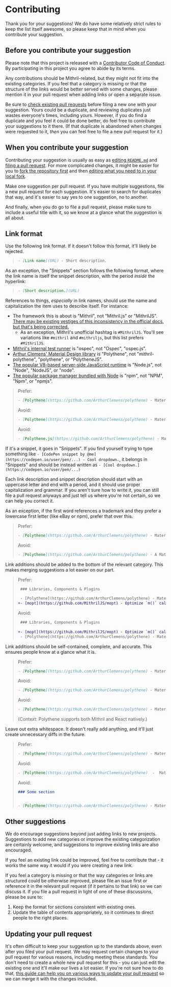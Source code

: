 # Contributing

Thank you for your suggestions! We do have some relatively strict rules to keep the list itself awesome, so please keep that in mind when you contribute your suggestion.

## Before you contribute your suggestion

Please note that this project is released with a
[Contributor Code of Conduct](code-of-conduct.md). By participating in this
project you agree to abide by its terms.

Any contributions should be Mithril-related, but they might not fit into the existing categories. If you feel that a category is missing or that the structure of the links would be better served with some changes, please mention it in your pull request when adding links or open a separate issue.

Be sure to [check existing pull requests](https://github.com/orbitbot/awesome-mithril/pulls) before filing a new one with your suggestion. Yours could be a duplicate, and reviewing duplicates just wastes everyone's times, including yours. However, if you do find a duplicate and you feel it could be done better, do feel free to contribute your suggestions to it there. (If that duplicate is abandoned when changes were requested to it, *then* you can feel free to file a new pull request for it.)

## When you contribute your suggestion

Contributing your suggestion is usually as easy as [editing `README.md`](https://help.github.com/en/articles/editing-files-in-another-users-repository) and [filing a pull request](https://help.github.com/articles/using-pull-requests/). For more complicated changes, it might be easier for you to [fork the repository first](https://help.github.com/en/articles/fork-a-repo) and then [editing what you need to in your local fork](https://help.github.com/en/articles/editing-files-in-your-repository).

Make one suggestion per pull request. If you have multiple suggestions, file a new pull request for each suggestion. It's easier to search for duplicates that way, and it's easier to say yes to one suggestion, no to another.

And finally, when you do go to file a pull request, please make sure to include a useful title with it, so we know at a glance what the suggestion is all about.

## Link format

Use the following link format. If it doesn't follow this format, it'll likely be rejected.

> ```md
> - [Link name](URL) - Short description.
> ```

As an exception, the "Snippets" section follows the following format, where the link name is itself the snippet description, with the period *inside* the hyperlink:

> ```md
> - [Short description.](URL)
> ```

References to things, *especially* in link names, should use the name and capitalization the item uses to describe itself. For instance:

- The framework this is about is "Mithril", not "Mithril.js" or "MithrilJS". [There may be existing vestiges of this inconsistency in the official docs, but that's being corrected.](https://github.com/MithrilJS/mithril.js/pull/2316)
  - As an exception, Mithril's unofficial hashtag is `#MithrilJS`. You'll see variations like `#mithril` and `#mithriljs`, but this list prefers `#MithrilJS`.
- [Mithril's internal test runner](https://github.com/MithrilJS/mithril.js/tree/next/ospec) is "ospec", not "Ospec", "ospec.js".
- [Arthur Clemens' Material Design library](https://github.com/ArthurClemens/polythene) is "Polythene", not "mithril-polythene", "polythene", or "PolytheneJS".
- [The popular V8-based server-side JavaScript runtime](https://nodejs.org/) is "Node.js", not "Node", "NodeJS", or "node".
- [The popular package manager bundled with Node](https://npmjs.com/) is "npm", not "NPM", "Npm", or "npmjs".

> Prefer:
> ```md
> - [Polythene](https://github.com/ArthurClemens/polythene) - Material Design for Mithril and React.
> ```
>
> Avoid:
> ```md
> - [Polythene](https://github.com/ArthurClemens/polythene) - Material design for mithril.js and react.
> ```
>
> Avoid:
> ```md
> - [Polythene.js](https://github.com/ArthurClemens/polythene) - Material Design for Mithril and React.
> ```

If it's a snippet, it goes in "Snippets". If you find yourself trying to type something like `- [CodePen snippet by @me](https://codepen.io/user/pen/...) - Cool dropdown.`, it belongs in "Snippets" and should be instead written as `- [Cool dropdown.](https://codepen.io/user/pen/...)`

Each link description and snippet description should start with an uppercase letter and end with a period, and it should use proper capitalization and grammar. If you aren't sure how to write it, you can still file a pull request anyways and just tell us where you're not certain, so we can help you correct it.

As an exception, if the first word references a trademark and they prefer a lowercase first letter (like eBay or npm), prefer that over this.

> Prefer:
> ```md
> - [Polythene](https://github.com/ArthurClemens/polythene) - Material Design for Mithril and React.
> ```
>
> Avoid:
> ```md
> - [Polythene](https://github.com/ArthurClemens/polythene) - A Material Design library for Mithril and React
> ```

Link additions should be added to the bottom of the relevant category. This makes merging suggestions a lot easier on our part.

> Prefer:
> ```diff
>  ### Libraries, Components & Plugins
>  
>  - [Polythene](https://github.com/ArthurClemens/polythene) - Material Design for Mithril and React.
> +- [mopt](https://github.com/MithrilJS/mopt) - Optimize `m()` calls to javascript objects.
> ```
>
> Avoid:
> ```diff
>  ### Libraries, Components & Plugins
>  
> +- [mopt](https://github.com/MithrilJS/mopt) - Optimize `m()` calls to javascript objects.
>  - [Polythene](https://github.com/ArthurClemens/polythene) - Material Design for Mithril and React.
> ```

Link additions should be self-contained, complete, and accurate. This ensures people know at a glance what it is.

> Prefer:
> ```md
> - [Polythene](https://github.com/ArthurClemens/polythene) - Material Design for Mithril and React.
> ```
>
> Avoid:
> ```md
> - [Polythene](https://github.com/ArthurClemens/polythene) - Material Design for Mithril.
> ```
>
> Avoid:
> ```md
> - [Polythene](https://github.com/ArthurClemens/polythene) - Material Design.
> ```
>
> (Context: Polythene supports both Mithril and React natively.)

Leave out extra whitespace. It doesn't really add anything, and it'll just create unnecessary diffs in the future.

> Prefer:
> ```md
> - [Polythene](https://github.com/ArthurClemens/polythene) - Material Design for Mithril and React.
> ```
>
> Avoid:
> ```md
> - [Polythene](https://github.com/ArthurClemens/polythene)  -  Material Design for Mithril and React.
> ```
>
> Avoid:
> ```md
> ### Some section
>
>
> - [Polythene](https://github.com/ArthurClemens/polythene) - Material Design for Mithril and React.
> ```

## Other suggestions

We do encourage suggestions beyond just adding links to new projects. Suggestions to add new categories or improve the existing categorization are certainly welcome, and suggestions to improve existing links are also encouraged.

If you feel an existing link could be improved, feel free to contribute that - it works the same way it would if you were creating a new link.

If you feel a category is missing or that the way categories or links are structured could be otherwise improved, please file an issue first or reference it in the relevant pull request (if it pertains to that link) so we can discuss it. If you file a pull request in light of one of these discussions, please be sure to:

1. Keep the format for sections consistent with existing ones.
2. Update the table of contents appropriately, so it continues to direct people to the right places.

## Updating your pull request

It's often difficult to keep your suggestion up to the standards above, even after you filed your pull request. We may request certain changes to your pull request for various reasons, including meeting these standards. You don't need to create a whole new pull request for this - you can just edit the existing one and it'll make our lives a lot easier. If you're not sure how to do that, [this guide can help you on various ways to update your pull request](https://github.com/RichardLitt/knowledge/blob/master/github/amending-a-commit-guide.md) so we can merge it with the changes included.
